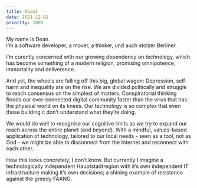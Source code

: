```yaml
---
title: About
date: 2021-12-01
priority: 1000
---
```


My name is Dean.\
I’m a software developer, a mover, a thinker, und auch stolzer Berliner.

I’m curently concerned with our growing dependency on technology, which has become something of a modern religion, promising omnipotence, immortality and deliverence. 

And yet, the wheels are falling off this big, global wagon: Depression, self-harm and inequality are on the rise. We are divided politically and struggle to reach consensus on the simplest of matters. Conspiratorial thinking floods our over-connected digital community faster than the virus that has the physical world on its knees. Our technology is so complex that even those building it don’t understand what they’re doing.

We would do well to recognise our cognitive limits as we try to expand our reach across the entire planet (and beyond). With a mindful, values-based application of technology, tailored to our local needs - seen as a tool, not as God - we might be able to disconnect from the Internet and reconnect with each other.

How this looks concretely, I don’t know. But currently I imagine a technologically independent Hauptstadtregion with it’s own independent IT infrastructure making it’s own decisions; a shining example of resistence against the greedy FAANG.